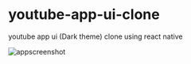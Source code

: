 # youtube-app-ui-clone
youtube app ui (Dark theme) clone using react native

![appscreenshot](https://user-images.githubusercontent.com/8606340/42724123-1c4f8c8e-878a-11e8-9409-829881aa725f.png)

